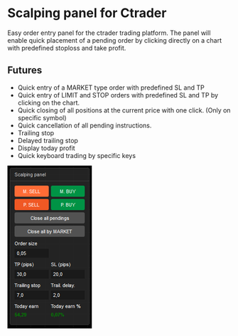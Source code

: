 Scalping panel for Ctrader
=
Easy order entry panel for the ctrader trading platform. The panel will enable quick placement of a pending order by clicking directly on a chart with predefined stoploss and take profit.

Futures
-
- Quick entry of a MARKET type order with predefined SL and TP
- Quick entry of LIMIT and STOP orders with predefined SL and TP by clicking on the chart.
- Quick closing of all positions at the current price with one click. (Only on specific symbol)
- Quick cancellation of all pending instructions.
- Trailing stop
- Delayed trailing stop
- Display today profit 
- Quick keyboard trading by specific keys


![This is an image](https://github.com/ondrej-silha/Scalping-panel/blob/main/images/preview.PNG?raw=true)
